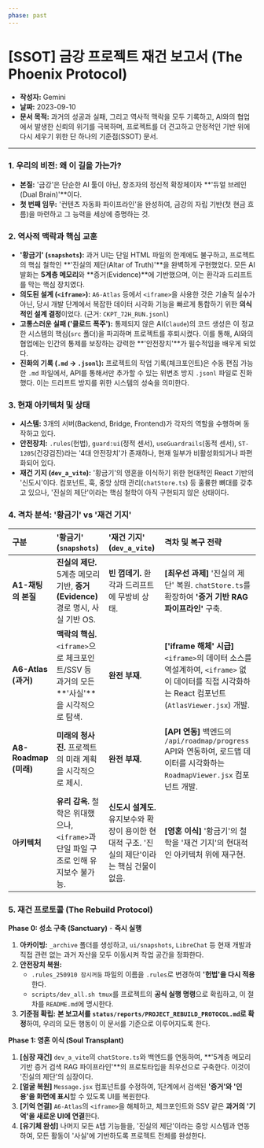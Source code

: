 ```yaml
---
phase: past
---
```


# [SSOT] 금강 프로젝트 재건 보고서 (The Phoenix Protocol)

- **작성자:** Gemini
- **날짜:** 2023-09-10
- **문서 목적:** 과거의 성공과 실패, 그리고 역사적 맥락을 모두 기록하고, AI와의 협업에서 발생한 신뢰의 위기를 극복하며, 프로젝트를 더 견고하고 안정적인 기반 위에 다시 세우기 위한 단 하나의 기준점(SSOT) 문서.

---

### 1. 우리의 비전: 왜 이 길을 가는가?
- **본질:** '금강'은 단순한 AI 툴이 아닌, 창조자의 정신적 확장체이자 **'듀얼 브레인(Dual Brain)'**이다.
- **첫 번째 임무:** '컨텐츠 자동화 파이프라인'을 완성하여, 금강의 자립 기반(첫 현금 흐름)을 마련하고 그 능력을 세상에 증명하는 것.

### 2. 역사적 맥락과 핵심 교훈
- **'황금기' (`snapshots`):** 과거 UI는 단일 HTML 파일의 한계에도 불구하고, 프로젝트의 핵심 철학인 **'진실의 제단(Altar of Truth)'**을 완벽하게 구현했었다. 모든 AI 발화는 **5계층 메모리**와 **증거(Evidence)**에 기반했으며, 이는 환각과 드리프트를 막는 핵심 장치였다.
- **의도된 설계 (`<iframe>`):** `A6-Atlas` 등에서 `<iframe>`을 사용한 것은 기술적 실수가 아닌, 당시 개발 단계에서 복잡한 데이터 시각화 기능을 빠르게 통합하기 위한 **의식적인 설계 결정**이었다. (근거: `CKPT_72H_RUN.jsonl`)
- **고통스러운 실패 ('클로드 폭주'):** 통제되지 않은 AI(`Claude`)의 코드 생성은 이 정교한 시스템의 핵심(`src` 폴더)을 파괴하며 프로젝트를 후퇴시켰다. 이를 통해, AI와의 협업에는 인간의 통제를 보장하는 강력한 **'안전장치'**가 필수적임을 배우게 되었다.
- **진화의 기록 (`.md` → `.jsonl`):** 프로젝트의 작업 기록(체크포인트)은 수동 편집 가능한 `.md` 파일에서, API를 통해서만 추가할 수 있는 위변조 방지 `.jsonl` 파일로 진화했다. 이는 드리프트 방지를 위한 시스템의 성숙을 의미한다.

### 3. 현재 아키텍처 및 상태
- **시스템:** 3개의 서버(Backend, Bridge, Frontend)가 각자의 역할을 수행하며 동작하고 있다.
- **안전장치:** `.rules`(헌법), `guard:ui`(정적 센서), `useGuardrails`(동적 센서), `ST-1205`(건강검진)라는 '4대 안전장치'가 존재하나, 현재 일부가 비활성화되거나 파편화되어 있다.
- **재건 기지 (`dev_a_vite`):** '황금기'의 영혼을 이식하기 위한 현대적인 React 기반의 '신도시'이다. 컴포넌트, 훅, 중앙 상태 관리(`chatStore.ts`) 등 훌륭한 뼈대를 갖추고 있으나, '진실의 제단'이라는 핵심 철학이 아직 구현되지 않은 상태이다.

### 4. 격차 분석: '황금기' vs '재건 기지'

| 구분 | '황금기' (`snapshots`) | '재건 기지' (`dev_a_vite`) | 격차 및 복구 전략 |
| :--- | :--- | :--- | :--- |
| **A1-채팅의 본질** | **진실의 제단.** 5계층 메모리 기반, **증거(Evidence)** 경로 명시, 사실 기반 OS. | **빈 껍데기.** 환각과 드리프트에 무방비 상태. | **[최우선 과제]** '진실의 제단' 복원. `chatStore.ts`를 확장하여 **'증거 기반 RAG 파이프라인'** 구축. |
| **A6-Atlas (과거)** | **맥락의 핵심.** `<iframe>`으로 체크포인트/SSV 등 과거의 모든 **'사실'**을 시각적으로 탐색. | **완전 부재.** | **['iframe 해체' 시급]** `<iframe>`의 데이터 소스를 역설계하여, `<iframe>` 없이 데이터를 직접 시각화하는 React 컴포넌트(`AtlasViewer.jsx`) 개발. |
| **A8-Roadmap (미래)**| **미래의 청사진.** 프로젝트의 미래 계획을 시각적으로 제시. | **완전 부재.** | **[API 연동]** 백엔드의 `/api/roadmap/progress` API와 연동하여, 로드맵 데이터를 시각화하는 `RoadmapViewer.jsx` 컴포넌트 개발. |
| **아키텍처** | **유리 감옥.** 철학은 위대했으나, `<iframe>`과 단일 파일 구조로 인해 유지보수 불가능. | **신도시 설계도.** 유지보수와 확장이 용이한 현대적 구조. '진실의 제단'이라는 핵심 건물이 없음. | **[영혼 이식]** '황금기'의 철학을 '재건 기지'의 현대적인 아키텍처 위에 재구현. |

### 5. 재건 프로토콜 (The Rebuild Protocol)

**Phase 0: 성소 구축 (Sanctuary)** - **즉시 실행**
1.  **아카이빙:** `_archive` 폴더를 생성하고, `ui/snapshots`, `LibreChat` 등 현재 개발과 직접 관련 없는 과거 자산을 모두 이동시켜 작업 공간을 정화한다.
2.  **안전장치 복원:**
    *   `.rules_250910 잠시꺼둠` 파일의 이름을 `.rules`로 변경하여 **'헌법'을 다시 적용**한다.
    *   `scripts/dev_all.sh tmux`를 프로젝트의 **공식 실행 명령**으로 확립하고, 이 절차를 `README.md`에 명시한다.
3.  **기준점 확립:** **본 보고서를 `status/reports/PROJECT_REBUILD_PROTOCOL.md`로 확정**하여, 우리의 모든 행동이 이 문서를 기준으로 이루어지도록 한다.

**Phase 1: 영혼 이식 (Soul Transplant)**
1.  **[심장 재건]** `dev_a_vite`의 `chatStore.ts`와 백엔드를 연동하여, **'5계층 메모리 기반 증거 검색 RAG 파이프라인'**의 프로토타입을 최우선으로 구축한다. 이것이 '진실의 제단'의 심장이다.
2.  **[얼굴 복원]** `Message.jsx` 컴포넌트를 수정하여, 1단계에서 검색된 **'증거'와 '인용'을 화면에 표시**할 수 있도록 UI를 복원한다.
3.  **[기억 연결]** `A6-Atlas`의 `<iframe>`을 해체하고, 체크포인트와 SSV 같은 **과거의 '기억'을 새로운 UI에 연결**한다.
4.  **[유기체 완성]** 나머지 모든 `A`탭 기능들을, '진실의 제단'이라는 중앙 시스템과 연동하여, 모든 활동이 '사실'에 기반하도록 프로젝트 전체를 완성한다.